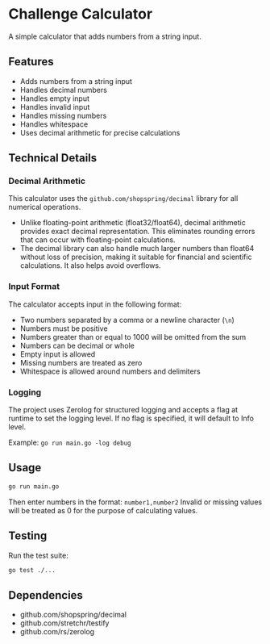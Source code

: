 # Challenge Calculator

A simple calculator that adds numbers from a string input.

## Features

- Adds numbers from a string input
- Handles decimal numbers
- Handles empty input
- Handles invalid input
- Handles missing numbers
- Handles whitespace
- Uses decimal arithmetic for precise calculations

## Technical Details

### Decimal Arithmetic

This calculator uses the `github.com/shopspring/decimal` library for all numerical operations.
- Unlike floating-point arithmetic (float32/float64), decimal arithmetic provides exact decimal representation. This eliminates rounding errors that can occur with floating-point calculations.
- The decimal library can also handle much larger numbers than float64 without loss of precision, making it suitable for financial and scientific calculations. It also helps avoid overflows.

### Input Format

The calculator accepts input in the following format:
- Two numbers separated by a comma or a newline character (`\n`)
- Numbers must be positive
- Numbers greater than or equal to 1000 will be omitted from the sum
- Numbers can be decimal or whole
- Empty input is allowed
- Missing numbers are treated as zero
- Whitespace is allowed around numbers and delimiters

### Logging

The project uses Zerolog for structured logging and accepts a flag at runtime to set the logging level. If no flag is specified, it will default to Info level.

Example:
`go run main.go -log debug`

## Usage

```bash
go run main.go
```

Then enter numbers in the format: `number1,number2`
Invalid or missing values will be treated as 0 for the purpose of calculating values.

## Testing

Run the test suite:
```bash
go test ./...
```

## Dependencies

- github.com/shopspring/decimal
- github.com/stretchr/testify
- github.com/rs/zerolog
